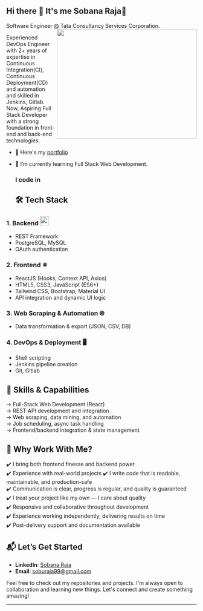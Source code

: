 ## Hi there 👋 It's me Sobana Raja👋

Software Engineer @ Tata Consultancy Services Corporation.
<img align="right" width="370" height="290" src="https://i.pinimg.com/originals/47/f0/34/47f0342cec72b800463bf003eac1257e.gif">

Experienced DevOps Engineer with 2+ years of expertise in Continuous Integration(CI), Continuous Deployment(CD) and automation and skilled in Jenkins, Gitlab. Now, Aspiring Full Stack Developer with a strong foundation in front-end and back-end technologies.

- 🔭 Here's my [portfolio]()
- 🌱 I’m currently learning Full Stack Web Development.

  ### I code in
  

  ## **🛠️ Tech Stack**
  
### 1. Backend <img width="24" height="24" src="https://img.icons8.com/material/24/postgreesql.png" alt="postgreesql"/>

  - REST Framework
  - PostgreSQL, MySQL
  - OAuth authentication

### 2. Frontend ⚛️

  - ReactJS (Hooks, Context API, Axios)
  - HTML5, CSS3, JavaScript (ES6+)
  - Tailwind CSS, Bootstrap, Material UI
  - API integration and dynamic UI logic

### 3. Web Scraping & Automation 🌐

  - Data transformation & export (JSON, CSV, DB)
    
### 4. DevOps & Deployment 🖥️

  - Shell scripting
  - Jenkins pipeline creation
  - Git, Gitlab

## **🧩 Skills & Capabilities**

  → Full-Stack Web Development (React)  
  → REST API development and integration  
  → Web scraping, data mining, and automation   
  → Job scheduling, async task handling  
  → Frontend/backend integration & state management  

## **🌟 Why Work With Me?**

✔️ I bring both frontend finesse and backend power  
✔️ Experience with real-world projects
✔️ I write code that is readable, maintainable, and production-safe  
✔️ Communication is clear, progress is regular, and quality is guaranteed  
✔️ I treat your project like my own — I care about quality  
✔️ Responsive and collaborative throughout development  
✔️ Experience working independently, delivering results on time  
✔️ Post-delivery support and documentation available  


## **📬 Let’s Get Started**

- **LinkedIn**: [Sobana Raja]()
- **Email**: soburaja99@gmail.com

Feel free to check out my repositories and projects. I'm always open to collaboration and learning new things. Let's connect and create something amazing!

---
    


